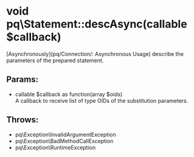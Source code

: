 # void pq\Statement::descAsync(callable $callback)

[Asynchronously](pq/Connection/: Asynchronous Usage) describe the parameters of the prepared statement.

## Params:

* callable $callback as function(array $oids)  
  A callback to receive list of type OIDs of the substitution parameters.

## Throws:

* pq\Exception\InvalidArgumentException
* pq\Exception\BadMethodCallException
* pq\Exception\RuntimeException
